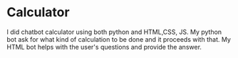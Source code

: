 # Calculator
I did chatbot calculator using both python and HTML,CSS, JS. 
My python bot ask for what kind of calculation to be done and it proceeds with that. 
My HTML bot helps with the user's questions and provide the answer.
